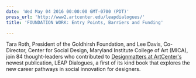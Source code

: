 ```yaml
---
date: 'Wed May 04 2016 00:00:00 GMT-0700 (PDT)'
press_url: 'http://www2.artcenter.edu/leapdialogues/'
title: 'FOUNDATION WORK: Entry Points, Barriers and Funding'

---
```


Tara Roth, President of the Goldhirsh Foundation, and Lee Davis, Co-Director, Center for Social Design, Maryland Institute College of Art (MICA), join 84 thought-leaders who contributed to <a href="http://www.designmattersatartcenter.org/">Designmatters at ArtCenter's</a> newest publication, LEAP Dialogues, a first of its kind book that explores the new career pathways in social innovation for designers.
